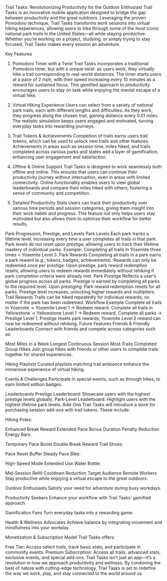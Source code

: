 Trail Tasks: Revolutionizing Productivity for the Outdoor Enthusiast
Trail Tasks is an innovative mobile application designed to bridge the gap between productivity and the great outdoors. Leveraging the proven Pomodoro technique, Trail Tasks transforms work sessions into virtual hiking experiences, allowing users to hike through some of the most iconic national park trails in the United States—all while staying productive. Whether you’re working on a project, studying, or simply trying to stay focused, Trail Tasks makes every session an adventure.

Key Features
1. Pomodoro Timer with a Twist
Trail Tasks incorporates a traditional Pomodoro timer, but with a unique twist: as users work, they virtually hike a trail corresponding to real-world distances. The timer starts users at a pace of 2 mph, with their speed increasing every 10 minutes as a reward for sustained focus. This gamified approach to productivity encourages users to stay on task while enjoying the mental escape of a virtual hike.

2. Virtual Hiking Experience
Users can select from a variety of national park trails, each with different lengths and difficulties. As they work, they progress along the chosen trail, gaining distance every 0.01 miles. The realistic simulation keeps users engaged and motivated, turning everyday tasks into rewarding journeys.

3. Trail Tokens & Achievements
Completion of trails earns users trail tokens, which can be used to unlock new trails and other features. Achievements in areas such as session time, miles hiked, and trails completed across various parks and states add a layer of gamification, enhancing user engagement and satisfaction.

4. Offline & Online Support
Trail Tasks is designed to work seamlessly both offline and online. This ensures that users can continue their productivity journey without interruption, even in areas with limited connectivity. Online functionality enables users to view global leaderboards and compare their miles hiked with others, fostering a sense of community and competition.

5. Detailed Productivity Stats
Users can track their productivity over various time periods and session categories, giving them insight into their work habits and progress. This feature not only helps users stay motivated but also allows them to optimize their workflow for better results.

Park Progression, Prestige, and Levels
Park Levels
Each park tracks a lifetime level, increasing every time a user completes all trails in that park.
Park levels do not reset upon prestige, allowing users to track their lifetime mastery of individual parks.
Example:
Completing all trails in Yosemite three times = Yosemite Level 3.
Park Rewards
Completing all trails in a park earns a park reward (e.g., tokens, badges, achievements).
Rewards can only be redeemed once per prestige.
Upon prestige, park reward redemption resets, allowing users to redeem rewards immediately without rehiking if park completion criteria were already met.
Park Prestige
Reflects a user’s global progress across all parks.
Prestige is earned by completing all parks to the required level.
Upon prestiging:
Park reward redemption resets for all parks.
Prestige level increases, unlocking higher rewards and multipliers.
Trail Rewards
Trails can be hiked repeatedly for individual rewards, no matter if the park has been redeemed.
Workflow Example
Complete all trails in Yosemite → Yosemite Level 1 → Redeem reward.
Complete all trails in Yellowstone → Yellowstone Level 1 → Redeem reward.
Complete all parks → Prestige Level 1.
Prestige resets park rewards; Yosemite Level 2 reward can now be redeemed without rehiking.
Future Features
Friends & Friendly Leaderboards
Connect with friends and compete across categories such as:

Most Miles in a Week
Longest Continuous Session
Most Trails Completed
Group Hikes
Join group hikes with friends or other users to complete trails together for shared experiences.

Hiking Playlists
Curated playlists matching trail ambiance enhance the immersive experience of virtual hiking.

Events & Challenges
Participate in special events, such as through hikes, to earn limited edition badges.

Leaderboards
Prestige Leaderboard: Showcase users with the highest prestige levels globally.
Park-Level Leaderboard: Highlight users with the highest lifetime park levels.
Add-Ons
Trail Tasks will introduce a store for purchasing session add-ons with trail tokens. These include:

Hiking Poles:

Enhanced Break Reward
Extended Pace Bonus Duration
Penalty Reduction
Energy Bars:

Temporary Pace Boost
Double Break Reward
Trail Shoes:

Pace Reset Buffer
Steady Pace
Bike:

High-Speed Mode
Extended Use
Water Bottle:

Mid-Session Refill
Cooldown Reduction
Target Audience
Remote Workers
Stay productive while enjoying a virtual escape to the great outdoors.

Outdoor Enthusiasts
Satisfy your need for adventure during busy workdays.

Productivity Seekers
Enhance your workflow with Trail Tasks’ gamified approach.

Gamification Fans
Turn everyday tasks into a rewarding game.

Health & Wellness Advocates
Achieve balance by integrating movement and mindfulness into your workday.

Monetization & Subscription Model
Trail Tasks offers:

Free Tier: Access select trails, track basic stats, and participate in community events.
Premium Subscription: Access all trails, advanced stats, exclusive events, and special add-ons.
Trail Tasks isn’t just an app—it’s a revolution in how we approach productivity and wellness. By combining the best of nature with cutting-edge technology, Trail Tasks is set to redefine the way we work, play, and stay connected to the world around us.
